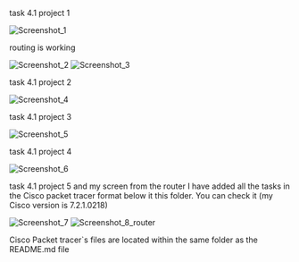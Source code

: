 task 4.1 project 1

![Screenshot_1](https://user-images.githubusercontent.com/75696130/103301238-9af76e00-4a09-11eb-9a51-e331af6d003a.png)

routing is working

![Screenshot_2](https://user-images.githubusercontent.com/75696130/103301284-bc585a00-4a09-11eb-89f7-9ee935597b16.png)
![Screenshot_3](https://user-images.githubusercontent.com/75696130/103301296-c0847780-4a09-11eb-881d-70c6377c50d0.png)

task 4.1 project 2

![Screenshot_4](https://user-images.githubusercontent.com/75696130/103301323-cf6b2a00-4a09-11eb-9592-c3b84f435e40.png)

task 4.1 project 3

![Screenshot_5](https://user-images.githubusercontent.com/75696130/103301380-f75a8d80-4a09-11eb-9faa-a9a3af8f0228.png)

task 4.1 project 4

![Screenshot_6](https://user-images.githubusercontent.com/75696130/103301394-05101300-4a0a-11eb-84f9-cf6b4121b8ba.png)

task 4.1 project 5 and my screen from the router
I have added all the tasks in the Cisco packet tracer format below it this folder. You can check it (my Cisco version is 7.2.1.0218)

![Screenshot_7](https://user-images.githubusercontent.com/75696130/103301437-1c4f0080-4a0a-11eb-90d4-06e56ca48aec.png)
![Screenshot_8_router](https://user-images.githubusercontent.com/75696130/103301446-207b1e00-4a0a-11eb-9109-04d6ba533be9.png)

Cisco Packet tracer`s files are located within the same folder as the README.md file
